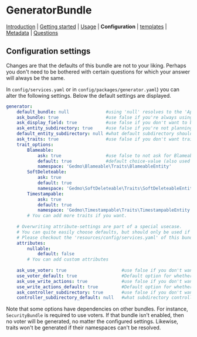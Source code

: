 GeneratorBundle
===============

 [Introduction](introduction.md#generatorbundle)
| [Getting started](getting_started.md#generatorbundle)
| [Usage](usage.md#generatorbundle)
| **Configuration**
| [templates](templates.md#generatorbundle)
| [Metadata](metadata.md#generatorbundle)
| [Questions](questions.md#generatorbundle)

## Configuration settings

Changes are that the defaults of this bundle are not to your liking. 
Perhaps you don't need to be bothered with 
certain questions for which your answer will always be the same.

In `config/services.yaml` or in `config/packages/generator.yaml`) you can
alter the following settings. Below the default settings are displayed.
```yaml
generator:
    default_bundle: null              #using 'null' resolves to the 'App' namespace.
    ask_bundle: true                  #use false if you're always using the default_bundle.
    ask_display_field: true           #use false if you don't want to be bothered what field to use for __toString in entities.
    ask_entity_subdirectory: true     #use false if you're not planning on using subdirectories for entities.
    default_entity_subdirectory: null #what default subdirectory should be used for entities?
    ask_traits: true                  #use false if you don't want trait-questions.
    trait_options: 
        Blameable:
            ask: true                 #use false to not ask for Blameable
            default: true             #default choice-value (also used when aks is set to false)
            namespace: 'Gedmo\Blameable\Traits\BlameableEntity'
        SoftDeleteable:
            ask: true
            default: true
            namespace: 'Gedmo\SoftDeleteable\Traits\SoftDeleteableEntity'
        Timestampable:
            ask: true
            default: true
            namespace: 'Gedmo\Timestampable\Traits\TimestampableEntity'
        # You can add more traits if you want.
    
    # Overwriting attribute-settings are part of a special usecase.
    # You can quite easily choose defaults, but should only be used if you have a good understanding of how these settings work.
    # Please checkout the 'resources/config/services.yaml' of this bundle for more info about attribute-settings.
    attributes:
        nullable:
            default: false
        # You can add custom attributes   
        
    ask_use_voter: true                     #use false if you don't want to be bothered with this question.
    use_voter_default: true                 #Default option for whether or not voters should be used.
    ask_use_write_actions: true             #use false if you don't want to be bothered with this question.
    use_write_actions_default: true         #Default option for whether or not write actions (new, edit, delete) should be used.
    ask_controller_subdirectory: true       #use false if you don't want to be bothered with the question what subdirectory a controller should use
    controller_subdirectory_default: null   #what subdirectory controllers should use by default.
```

Note that some options have dependencies on other bundles.
For instance,  `SecurityBundle` is required to use voters. If that
bundle isn't enabled, then no voter will be generated, no matter the configured
settings.
Likewise, traits won't be generated if their namespaces can't be resolved.

